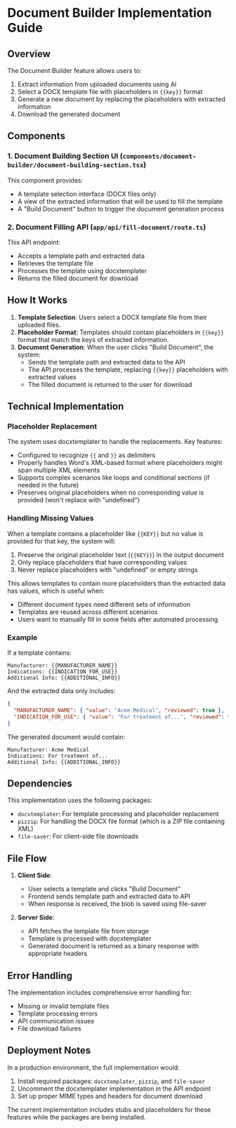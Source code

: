 # Document Builder Implementation Guide

## Overview

The Document Builder feature allows users to:

1. Extract information from uploaded documents using AI
2. Select a DOCX template file with placeholders in `{{key}}` format
3. Generate a new document by replacing the placeholders with extracted information
4. Download the generated document

## Components

### 1. Document Building Section UI (`components/document-builder/document-building-section.tsx`)

This component provides:
- A template selection interface (DOCX files only)
- A view of the extracted information that will be used to fill the template
- A "Build Document" button to trigger the document generation process

### 2. Document Filling API (`app/api/fill-document/route.ts`)

This API endpoint:
- Accepts a template path and extracted data
- Retrieves the template file
- Processes the template using docxtemplater
- Returns the filled document for download

## How It Works

1. **Template Selection**: Users select a DOCX template file from their uploaded files.
2. **Placeholder Format**: Templates should contain placeholders in `{{key}}` format that match the keys of extracted information.
3. **Document Generation**: When the user clicks "Build Document", the system:
   - Sends the template path and extracted data to the API
   - The API processes the template, replacing `{{key}}` placeholders with extracted values
   - The filled document is returned to the user for download

## Technical Implementation

### Placeholder Replacement

The system uses docxtemplater to handle the replacements. Key features:
- Configured to recognize `{{` and `}}` as delimiters
- Properly handles Word's XML-based format where placeholders might span multiple XML elements
- Supports complex scenarios like loops and conditional sections (if needed in the future)
- Preserves original placeholders when no corresponding value is provided (won't replace with "undefined")

### Handling Missing Values

When a template contains a placeholder like `{{KEY}}` but no value is provided for that key, the system will:
1. Preserve the original placeholder text (`{{KEY}}`) in the output document
2. Only replace placeholders that have corresponding values
3. Never replace placeholders with "undefined" or empty strings

This allows templates to contain more placeholders than the extracted data has values, which is useful when:
- Different document types need different sets of information
- Templates are reused across different scenarios
- Users want to manually fill in some fields after automated processing

### Example

If a template contains:
```
Manufacturer: {{MANUFACTURER_NAME}}
Indications: {{INDICATION_FOR_USE}}
Additional Info: {{ADDITIONAL_INFO}}
```

And the extracted data only includes:
```json
{
  "MANUFACTURER_NAME": { "value": "Acme Medical", "reviewed": true },
  "INDICATION_FOR_USE": { "value": "For treatment of...", "reviewed": false }
}
```

The generated document would contain:
```
Manufacturer: Acme Medical
Indications: For treatment of...
Additional Info: {{ADDITIONAL_INFO}}
```

## Dependencies

This implementation uses the following packages:
- `docxtemplater`: For template processing and placeholder replacement
- `pizzip`: For handling the DOCX file format (which is a ZIP file containing XML)
- `file-saver`: For client-side file downloads

## File Flow

1. **Client Side**:
   - User selects a template and clicks "Build Document"
   - Frontend sends template path and extracted data to API
   - When response is received, the blob is saved using file-saver

2. **Server Side**:
   - API fetches the template file from storage
   - Template is processed with docxtemplater
   - Generated document is returned as a binary response with appropriate headers

## Error Handling

The implementation includes comprehensive error handling for:
- Missing or invalid template files
- Template processing errors
- API communication issues
- File download failures

## Deployment Notes

In a production environment, the full implementation would:
1. Install required packages: `docxtemplater`, `pizzip`, and `file-saver`
2. Uncomment the docxtemplater implementation in the API endpoint
3. Set up proper MIME types and headers for document download

The current implementation includes stubs and placeholders for these features while the packages are being installed. 